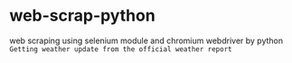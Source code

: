 # web-scrap-python
web scraping using selenium module and chromium webdriver by python
```Getting weather update from the official weather report```
